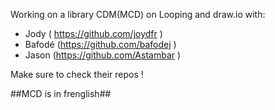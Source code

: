 Working on a library CDM(MCD) on Looping and draw.io with:

- Jody ( https://github.com/joydfr )
- Bafodé (https://github.com/bafodej )
- Jason (https://github.com/Astambar )

Make sure to check their repos !

##MCD is in frenglish##
